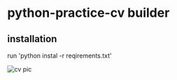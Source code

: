 # python-practice-cv builder

## installation
run 'python instal -r reqirements.txt'

![cv pic](https://user-images.githubusercontent.com/59279211/168386533-7c7ace99-7c1d-41b6-acba-f917843e624c.png)
